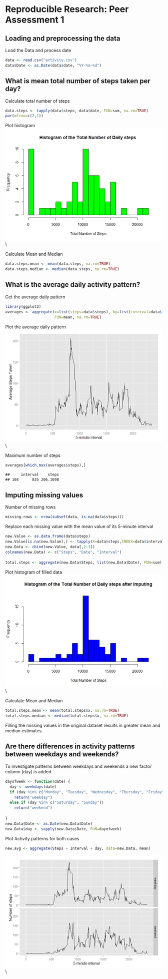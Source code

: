 # Reproducible Research: Peer Assessment 1
## Loading and preprocessing the data

Load the Data and process date

```r
data <- read.csv("activity.csv")
data$Date <- as.Date(data$date, "%Y-%m-%d")
```

## What is mean total number of steps taken per day?

Calculate total number of steps

```r
data.steps <- tapply(data$steps, data$date, FUN=sum, na.rm=TRUE)
par(mfrow=c(2,1))
```

Plot histogram
![](PA1_template_files/figure-html/unnamed-chunk-3-1.png)\

Calculate Mean and Median

```r
data.steps.mean <- mean(data.steps, na.rm=TRUE)
data.steps.median <- median(data.steps, na.rm=TRUE)
```

## What is the average daily activity pattern?

Get the average daily pattern

```r
library(ggplot2)
averages <- aggregate(x=list(steps=data$steps), by=list(interval=data$interval),
                      FUN=mean, na.rm=TRUE)
```

Plot the average daily pattern
![](PA1_template_files/figure-html/unnamed-chunk-6-1.png)\

Maximum number of steps

```r
averages[which.max(averages$steps),]
```

```
##     interval    steps
## 104      835 206.1698
```

## Imputing missing values

Number of missing rows

```r
missing.rows <- nrow(subset(data, is.na(data$steps)))
```

Replace each missing value with the mean value of its 5-minute interval

```r
new.Value <- as.data.frame(data$steps)
new.Value[is.na(new.Value),] <- tapply(X=data$steps,INDEX=data$interval,FUN=mean,na.rm=TRUE)
new.Data <- cbind(new.Value, data[,2:3])
colnames(new.Data) <- c("Steps", "Date", "Interval")

total.steps <- aggregate(new.Data$Steps, list(new.Data$Date), FUN=sum)
```

Plot histogram of filled data
![](PA1_template_files/figure-html/unnamed-chunk-10-1.png)\

Calculate Mean and Median

```r
total.steps.mean <- mean(total.steps$x, na.rm=TRUE)
total.steps.median <- median(total.steps$x, na.rm=TRUE)
```
Filling  the missing values in the original dataset results in greater mean and median estimates.


## Are there differences in activity patterns between weekdays and weekends?
To investigate patterns between weekdays and weekends a new factor column (day) is added

```r
dayofweek <- function(date) {
  day <- weekdays(date)
  if (day %in% c("Monday", "Tuesday", "Wednesday", "Thursday", "Friday"))
    return("weekday")
  else if (day %in% c("Saturday", "Sunday"))
    return("weekend")

}
new.Data$Date <- as.Date(new.Data$Date)
new.Data$day <- sapply(new.Data$Date, FUN=dayofweek)
```

Plot Activity patterns for both cases


```r
new.avg <- aggregate(Steps ~ Interval + day, data=new.Data, mean)
```
![](PA1_template_files/figure-html/unnamed-chunk-14-1.png)\










